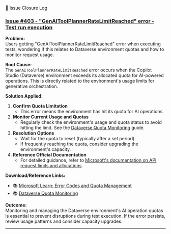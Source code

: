 🤖 Issue Closure Log

### [Issue #403 - "GenAIToolPlannerRateLimitReached" error - Test run execution](https://github.com/microsoft/Power-CAT-Copilot-Studio-Kit/issues/403)

**Problem:**  
Users getting "GenAIToolPlannerRateLimitReached" error when executing tests, wondering if this relates to Dataverse environment quotas and how to monitor request usage.

**Root Cause:**  
The `GenAIToolPlannerRateLimitReached` error occurs when the Copilot Studio (Dataverse) environment exceeds its allocated quota for AI-powered operations. This is directly related to the environment's usage limits for generative orchestration.

**Solution Applied:**  
1. **Confirm Quota Limitation**  
   - This error means the environment has hit its quota for AI operations.
2. **Monitor Current Usage and Quotas**  
   - Regularly check the environment's usage and quota status to avoid hitting the limit. See the [Dataverse Quota Monitoring](https://learn.microsoft.com/power-platform/admin/view-quotas) guide.
3. **Resolution Options**  
   - Wait for the quota to reset (typically after a set period).
   - If frequently reaching the quota, consider upgrading the environment's capacity.
4. **Reference Official Documentation**  
   - For detailed guidance, refer to [Microsoft's documentation on API request limits and allocations](https://learn.microsoft.com/power-platform/admin/api-request-limits-allocations).

**Download/Reference Links:**  
- 📚 [Microsoft Learn: Error Codes and Quota Management](https://learn.microsoft.com/power-platform/admin/api-request-limits-allocations)  
- 📚 [Dataverse Quota Monitoring](https://learn.microsoft.com/power-platform/admin/view-quotas)

**Outcome:**  
Monitoring and managing the Dataverse environment's AI operation quotas is essential to prevent disruptions during test execution. If the error persists, review usage patterns and consider capacity upgrades.

---

